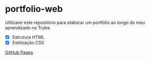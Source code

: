 # portfolio-web
Utilizarei este repositório para elaborar um portfólio ao longo do meu aprendizado na Trybe.

- [x] Estrutura HTML
- [x] Estilização CSS

[GitHub Pages](guybarreto.github.io)
